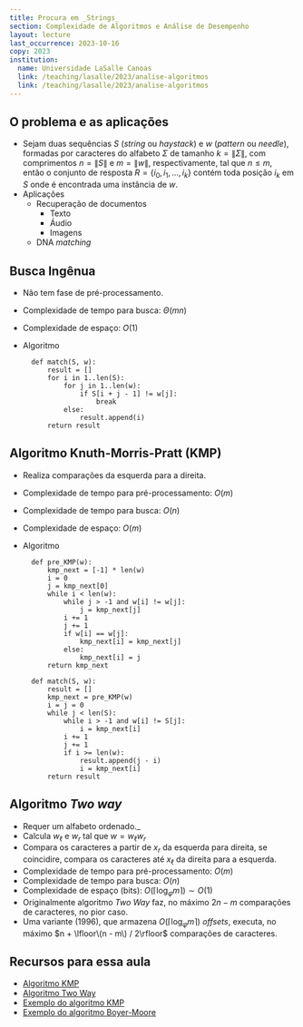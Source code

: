 ```yaml
---
title: Procura em _Strings_
section: Complexidade de Algoritmos e Análise de Desempenho
layout: lecture
last_occurrence: 2023-10-16
copy: 2023
institution:
  name: Universidade LaSalle Canoas
  link: /teaching/lasalle/2023/analise-algoritmos
  link: /teaching/lasalle/2023/analise-algoritmos
---
```


## O problema e as aplicações

* Sejam duas sequências $S$ (_string_ ou _haystack_) e $w$ (_pattern_ ou _needle_), formadas por caracteres do alfabeto $\Sigma$ de tamanho $k = \|\Sigma\|$, com comprimentos $n = \|S\|$ e $m = \|w\|$, respectivamente, tal que $n \le m$, então o conjunto de resposta $R = \{i_0, i_1, \dots, i_k\}$ contém toda posição $i_k$ em $S$ onde é encontrada uma instância de $w$.
* Aplicações
    * Recuperação de documentos
        * Texto
        * Áudio
        * Imagens
    * DNA _matching_

## Busca Ingênua

* Não tem fase de pré-processamento.
* Complexidade de tempo para busca: $\Theta(mn)$
* Complexidade de espaço: $O(1)$
* Algoritmo

        def match(S, w):
            result = []
            for i in 1..len(S):
                for j in 1..len(w):
                    if S[i + j - 1] != w[j]:
                        break
                else:
                    result.append(i)
            return result


## Algoritmo Knuth-Morris-Pratt (KMP)

* Realiza comparações da esquerda para a direita.
* Complexidade de tempo para pré-processamento: $O(m)$
* Complexidade de tempo para busca: $O(n)$
* Complexidade de espaço: $O(m)$
* Algoritmo

        def pre_KMP(w):
            kmp_next = [-1] * len(w)
            i = 0
            j = kmp_next[0]
            while i < len(w):
                while j > -1 and w[i] != w[j]:
                    j = kmp_next[j]
                i += 1
                j += 1
                if w[i] == w[j]:
                    kmp_next[i] = kmp_next[j]
                else:
                    kmp_next[i] = j
            return kmp_next

        def match(S, w):
            result = []
            kmp_next = pre_KMP(w)
            i = j = 0
            while j < len(S):
                while i > -1 and w[i] != S[j]:
                    i = kmp_next[i]
                i += 1
                j += 1
                if i >= len(w):
                    result.append(j - i)
                    i = kmp_next[i]
            return result


## Algoritmo _Two way_

* Requer um alfabeto ordenado._
* Calcula $w_\ell$ e $w_r$ tal que $w = w_{\ell}w_r$
* Compara os caracteres a partir de $x_r$ da esquerda para direita, se coincidire, compara os caracteres até $x_{\ell}$ da direita para a esquerda.
* Complexidade de tempo para pré-processamento: $O(m)$
* Complexidade de tempo para busca: $O(n)$
* Complexidade de espaço (bits): $O(\lceil\log_{\varphi}{m}\rceil) \sim O(1)$
* Originalmente algoritmo _Two Way_ faz, no máximo $2n - m$ comparações de caracteres, no pior caso.
* Uma variante (1996), que armazena $O(\lceil\log_{\varphi}{m}\rceil)$ _offsets_, executa, no máximo $n + \lfloor\(n - m\) / 2\rfloor$ comparações de caracteres.


## Recursos para essa aula

* [Algoritmo KMP](http://www-igm.univ-mlv.fr/~lecroq/string/node8.html#SECTION0080)
* [Algoritmo Two Way](http://www-igm.univ-mlv.fr/~lecroq/string/node26.html#SECTION00260)
* [Exemplo do algoritmo KMP](https://www.cs.utexas.edu/users/moore/best-ideas/string-searching/kpm-example.html)
* [Exemplo do algoritmo Boyer-Moore](https://www.cs.utexas.edu/users/moore/best-ideas/string-searching/fstrpos-example.html)

